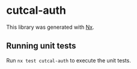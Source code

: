 # cutcal-auth

This library was generated with [Nx](https://nx.dev).

## Running unit tests

Run `nx test cutcal-auth` to execute the unit tests.
